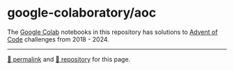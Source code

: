 # google-colaboratory/aoc

The [Google Colab](https://colab.research.google.com/) notebooks in this repository  has solutions to [Advent of Code](https://adventofcode.com/) challenges from 2018 - 2024.
<hr>

[&#128279; permalink](https://dcpetty.github.io/google-colaboratory/aoc/) and [&#128297; repository](https://github.com/dcpetty/google-colaboratory/aoc/) for this page.
